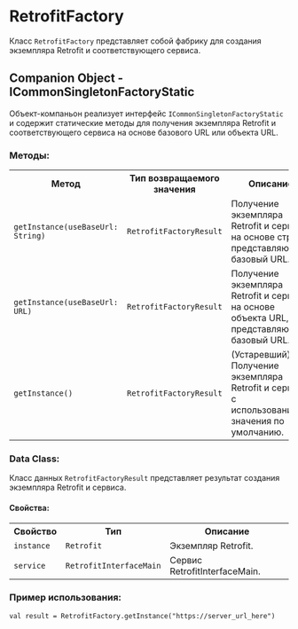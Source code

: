 <!DOCTYPE html>
<html lang="ru">
<head>
  <meta charset="UTF-8">
  <meta name="viewport" content="width=device-width, initial-scale=1.0">
  <title>RetrofitFactory</title>
</head>
<body>

<h1>RetrofitFactory</h1>

<p>Класс <code>RetrofitFactory</code> представляет собой фабрику для создания экземпляра Retrofit и соответствующего сервиса.</p>

<h2>Companion Object - ICommonSingletonFactoryStatic</h2>

<p>Объект-компаньон реализует интерфейс <code>ICommonSingletonFactoryStatic</code> и содержит статические методы для получения экземпляра Retrofit и соответствующего сервиса на основе базового URL или объекта URL.</p>

<h3>Методы:</h3>

<table>
  <tr>
    <th>Метод</th>
    <th>Тип возвращаемого значения</th>
    <th>Описание</th>
  </tr>
  <tr>
    <td><code>getInstance(useBaseUrl: String)</code></td>
    <td><code>RetrofitFactoryResult</code></td>
    <td>Получение экземпляра Retrofit и сервиса на основе строки, представляющей базовый URL.</td>
  </tr>
  <tr>
    <td><code>getInstance(useBaseUrl: URL)</code></td>
    <td><code>RetrofitFactoryResult</code></td>
    <td>Получение экземпляра Retrofit и сервиса на основе объекта URL, представляющего базовый URL.</td>
  </tr>
  <tr>
    <td><code>getInstance()</code></td>
    <td><code>RetrofitFactoryResult</code></td>
    <td>(Устаревший) Получение экземпляра Retrofit и сервиса с использованием значения по умолчанию.</td>
  </tr>
</table>

<h3>Data Class:</h3>

<p>Класс данных <code>RetrofitFactoryResult</code> представляет результат создания экземпляра Retrofit и сервиса.</p>

<h4>Свойства:</h4>

<table>
  <tr>
    <th>Свойство</th>
    <th>Тип</th>
    <th>Описание</th>
  </tr>
  <tr>
    <td><code>instance</code></td>
    <td><code>Retrofit</code></td>
    <td>Экземпляр Retrofit.</td>
  </tr>
  <tr>
    <td><code>service</code></td>
    <td><code>RetrofitInterfaceMain</code></td>
    <td>Сервис RetrofitInterfaceMain.</td>
  </tr>
</table>

<h3>Пример использования:</h3>

<pre><code>val result = RetrofitFactory.getInstance("https://server_url_here")</code></pre>

</body>
</html>
